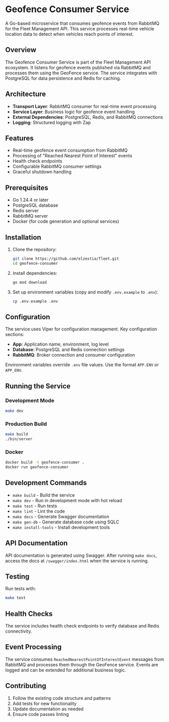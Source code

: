 # Geofence Consumer Service

A Go-based microservice that consumes geofence events from RabbitMQ for the Fleet Management API. This service processes real-time vehicle location data to detect when vehicles reach points of interest.

## Overview

The Geofence Consumer Service is part of the Fleet Management API ecosystem. It listens for geofence events published via RabbitMQ and processes them using the GeoFence service. The service integrates with PostgreSQL for data persistence and Redis for caching.

## Architecture

- **Transport Layer**: RabbitMQ consumer for real-time event processing
- **Service Layer**: Business logic for geofence event handling
- **External Dependencies**: PostgreSQL, Redis, and RabbitMQ connections
- **Logging**: Structured logging with Zap

## Features

- Real-time geofence event consumption from RabbitMQ
- Processing of "Reached Nearest Point of Interest" events
- Health check endpoints
- Configurable RabbitMQ consumer settings
- Graceful shutdown handling

## Prerequisites

- Go 1.24.4 or later
- PostgreSQL database
- Redis server
- RabbitMQ server
- Docker (for code generation and optional services)

## Installation

1. Clone the repository:
   ```bash
   git clone https://github.com/elzestia/fleet.git
   cd geofence-consumer
   ```

2. Install dependencies:
   ```bash
   go mod download
   ```

3. Set up environment variables (copy and modify `.env.example` to `.env`):
   ```bash
   cp .env.example .env
   ```

## Configuration

The service uses Viper for configuration management. Key configuration sections:

- **App**: Application name, environment, log level
- **Database**: PostgreSQL and Redis connection settings
- **RabbitMQ**: Broker connection and consumer configuration

Environment variables override `.env` file values. Use the format `APP.ENV` or `APP_ENV`.

## Running the Service

### Development Mode
```bash
make dev
```

### Production Build
```bash
make build
./bin/server
```

### Docker
```bash
docker build -t geofence-consumer .
docker run geofence-consumer
```

## Development Commands

- `make build` - Build the service
- `make dev` - Run in development mode with hot reload
- `make test` - Run tests
- `make lint` - Lint the code
- `make docs` - Generate Swagger documentation
- `make gen-db` - Generate database code using SQLC
- `make install-tools` - Install development tools

## API Documentation

API documentation is generated using Swagger. After running `make docs`, access the docs at `/swagger/index.html` when the service is running.

## Testing

Run tests with:
```bash
make test
```

## Health Checks

The service includes health check endpoints to verify database and Redis connectivity.

## Event Processing

The service consumes `ReachedNearestPointOfInterestEvent` messages from RabbitMQ and processes them through the GeoFence service. Events are logged and can be extended for additional business logic.

## Contributing

1. Follow the existing code structure and patterns
2. Add tests for new functionality
3. Update documentation as needed
4. Ensure code passes linting
